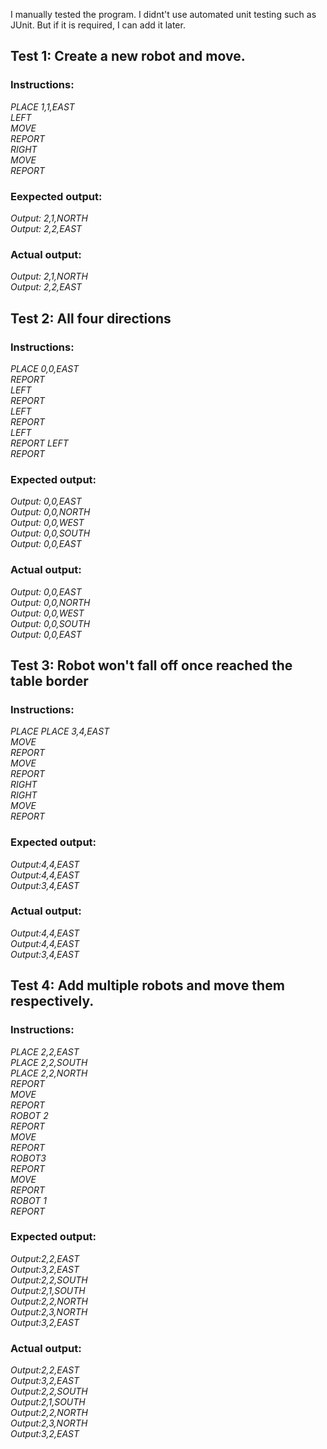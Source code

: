 I manually tested the program. I didnt't use automated unit testing such as JUnit. But if it is required, I can add it later.

## Test 1: Create a new robot and move.

### Instructions:   
*PLACE 1,1,EAST*  
*LEFT*  
*MOVE*  
*REPORT*  
*RIGHT*  
*MOVE*  
*REPORT*  

### Eexpected output:
*Output: 2,1,NORTH*  
*Output: 2,2,EAST*

### Actual output:
*Output: 2,1,NORTH*  
*Output: 2,2,EAST*  


## Test 2: All four directions
### Instructions:  
*PLACE 0,0,EAST*  
*REPORT*  
*LEFT*  
*REPORT*  
*LEFT*  
*REPORT*  
*LEFT*  
*REPORT*
*LEFT*  
*REPORT*

### Expected output:
*Output: 0,0,EAST*  
*Output: 0,0,NORTH*  
*Output: 0,0,WEST*  
*Output: 0,0,SOUTH*  
*Output: 0,0,EAST*  

### Actual output:
*Output: 0,0,EAST*  
*Output: 0,0,NORTH*  
*Output: 0,0,WEST*  
*Output: 0,0,SOUTH*  
*Output: 0,0,EAST* 

## Test 3: Robot won't fall off once reached the table border
### Instructions:
*PLACE PLACE 3,4,EAST*  
*MOVE*  
*REPORT*  
*MOVE*  
*REPORT*  
*RIGHT*  
*RIGHT*  
*MOVE*  
*REPORT*  

### Expected output:
*Output:4,4,EAST*  
*Output:4,4,EAST*  
*Output:3,4,EAST*  

### Actual output:
*Output:4,4,EAST*  
*Output:4,4,EAST*  
*Output:3,4,EAST*  

## Test 4: Add multiple robots and move them respectively.
### Instructions:
*PLACE 2,2,EAST*  
*PLACE 2,2,SOUTH*  
*PLACE 2,2,NORTH*  
*REPORT*  
*MOVE*  
*REPORT*  
*ROBOT 2*  
*REPORT*  
*MOVE*  
*REPORT*  
*ROBOT3*  
*REPORT*  
*MOVE*  
*REPORT*  
*ROBOT 1*  
*REPORT*  

### Expected output:
*Output:2,2,EAST*  
*Output:3,2,EAST*   
*Output:2,2,SOUTH*  
*Output:2,1,SOUTH*  
*Output:2,2,NORTH*  
*Output:2,3,NORTH*  
*Output:3,2,EAST*  

### Actual output:
*Output:2,2,EAST*  
*Output:3,2,EAST*   
*Output:2,2,SOUTH*  
*Output:2,1,SOUTH*  
*Output:2,2,NORTH*  
*Output:2,3,NORTH*  
*Output:3,2,EAST*  








